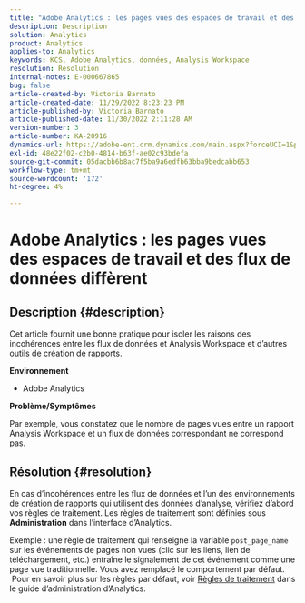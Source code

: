 ```yaml
---
title: "Adobe Analytics : les pages vues des espaces de travail et des flux de données diffèrent"
description: Description
solution: Analytics
product: Analytics
applies-to: Analytics
keywords: KCS, Adobe Analytics, données, Analysis Workspace
resolution: Resolution
internal-notes: E-000667865
bug: false
article-created-by: Victoria Barnato
article-created-date: 11/29/2022 8:23:23 PM
article-published-by: Victoria Barnato
article-published-date: 11/30/2022 2:11:28 AM
version-number: 3
article-number: KA-20916
dynamics-url: https://adobe-ent.crm.dynamics.com/main.aspx?forceUCI=1&pagetype=entityrecord&etn=knowledgearticle&id=ca851ba9-2370-ed11-9561-6045bd006a22
exl-id: 48e22f02-c2b0-4814-b63f-ae02c93bdefa
source-git-commit: 05dacbb6b8ac7f5ba9a6edfb63bba9bedcabb653
workflow-type: tm+mt
source-wordcount: '172'
ht-degree: 4%

---
```


# Adobe Analytics : les pages vues des espaces de travail et des flux de données diffèrent

## Description {#description}


Cet article fournit une bonne pratique pour isoler les raisons des incohérences entre les flux de données et Analysis Workspace et d’autres outils de création de rapports.

<b>Environnement</b>

- Adobe Analytics


<b>Problème/Symptômes</b>


Par exemple, vous constatez que le nombre de pages vues entre un rapport Analysis Workspace et un flux de données correspondant ne correspond pas.




## Résolution {#resolution}


En cas d’incohérences entre les flux de données et l’un des environnements de création de rapports qui utilisent des données d’analyse, vérifiez d’abord vos règles de traitement. Les règles de traitement sont définies sous <b>Administration</b> dans l’interface d’Analytics.

Exemple : une règle de traitement qui renseigne la variable `post_page_name` sur les événements de pages non vues (clic sur les liens, lien de téléchargement, etc.) entraîne le signalement de cet événement comme une page vue traditionnelle. Vous avez remplacé le comportement par défaut.  Pour en savoir plus sur les règles par défaut, voir [Règles de traitement](https://experienceleague.adobe.com/docs/analytics/admin/admin-tools/processing-rules/processing-rules-configuration/processing-rules-about.html?lang=en) dans le guide d’administration d’Analytics.
